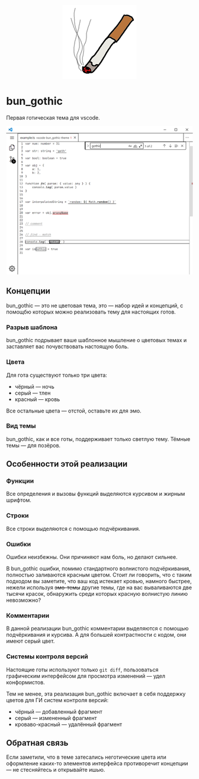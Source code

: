 <p align='center'>
	<img src='icon.png' alt='Логотип bun_gothic' />
</p>


# bun_gothic

Первая готическая тема для vscode.


![пример](example.png)


## Концепции

bun_gothic — это не цветовая тема, это — набор идей и концепций, с помощбю которых можно реализовать тему для настоящих готов.

### Разрыв шаблона

bun_gothic подрывает ваше шаблонное мышление о цветовых темах и заставляет вас почувствовать настоящую боль.


### Цвета

Для гота существуют только три цвета:
- чёрный — ночь
- серый — тлен
- красный — кровь

Все остальные цвета — отстой, оставьте их для эмо.


### Вид темы

bun_gothic, как и все готы, поддерживает только светлую тему. Тёмные темы — для позёров.


## Особенности этой реализации

### Функции

Все определения и вызовы функций выделяются курсивом и жирным шрифтом.


### Строки

Все строки выделяются с помощью подчёркивания.


### Ошибки

Ошибки неизбежны. Они причиняют нам боль, но делают сильнее.

В bun_gothic ошибки, помимо стандартного волнистого подчёркивания, полностью заливаются красным цветом.
Стоит ли говорить, что с таким подходом вы заметите, что ваш код истекает кровью, намного быстрее, нежели используя ~~эмо-темы~~ другие темы, где на вас вываливаются две тысячи красок, обнаружить среди которых красную волнистую линию невозможно?


### Комментарии

В данной реализации bun_gothic комментарии выделяются с помощью подчёркивания и курсива. А для большей контрастности с кодом, они имеют серый цвет.


### Системы контроля версий

Настоящие готы используют только `git diff`, пользоваться графическим интерфейсом для просмотра изменений — удел конформистов.

Тем не менее, эта реализация bun_gothic включает в себя поддержку цветов для ГИ систем контроля версий:

- чёрный — добавленный фрагмент
- серый — измененный фрагмент
- кроваво-красный — удалённый фрагмент


## Обратная связь

Если заметили, что в теме затесались неготические цвета или оформление каких-то элементов интерфейса противоречит концепции — не стесняйтесь и открывайте ишью.
